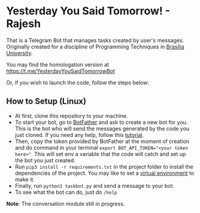 # Yesterday You Said Tomorrow! - Rajesh

That is a Telegram Bot that manages tasks created by user's messages. Originally created for a discipline of Programming Techniques in [Brasília University](http://www.unb.br/).

You may find the homologation version at https://t.me/YesterdayYouSaidTomorrowBot

Or, if you wish to launch the code, follow the steps below:

## How to Setup (Linux)
- At first, clone this repository to your machine.
- To start your bot, go to [BotFather](https://telegram.me/BotFather) and ask to create a new bot for you. This is the bot who will send the messages generated by the code you just cloned. If you need any help, follow this [tutorial](https://core.telegram.org/bots#6-botfather).
- Then, copy the token provided by BotFather at the moment of creation and do command in your terminal `export BOT_API_TOKEN="<your token here>"`. This will set env a variable that the code will catch and set up the bot you just created.
- Run `pip3 install -r requirements.txt` in the project folder to install the dependencies of the project. You may like to set a [virtual environment](https://virtualenv.pypa.io/en/stable/) to make it.
- Finally, run `python3 taskbot.py` and send a message to your bot.
- To see what the bot can do, just do `/help`

**Note**: The conversation module still in progress.
